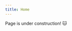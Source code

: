 ```yaml
---
title: Home
---
```

<div class="main-construction">
    <p>Page is under construction! 🐱</p>
</div>
